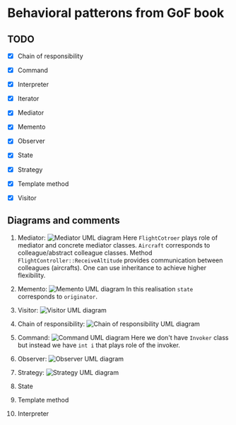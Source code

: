 Behavioral patterons from GoF book
==================================


## TODO 

- [x] Chain of responsibility
- [x] Command
- [x] Interpreter 
- [x] Iterator 
- [x] Mediator 
- [x] Memento 
- [x] Observer
- [x] State 
- [x] Strategy
- [x] Template method 
- [x] Visitor 


## Diagrams and comments 

1. Mediator:
![Mediator UML diagram](https://upload.wikimedia.org/wikipedia/commons/e/e4/Mediator_design_pattern.png)
Here `FlightCotroer` plays role of mediator and concrete mediator classes. `Aircraft` corresponds to colleague/abstract colleague classes. Method `FlightController::ReceiveAltitude` provides communication between colleagues (aircrafts). One can use inheritance to achieve higher flexibility.


2. Memento:
![Memento UML diagram](https://upload.wikimedia.org/wikipedia/commons/1/18/Memento_design_pattern.png)
In this realisation `state` corresponds to `originator`. 



3. Visitor:
![Visitor UML diagram](https://upload.wikimedia.org/wikipedia/commons/thumb/9/9d/VisitorDiagram.svg/515px-VisitorDiagram.svg.png)



4. Chain of responsibility:
![Chain of responsibility UML diagram](https://upload.wikimedia.org/wikipedia/ru/a/ae/Chain.png)



5. Command:
![Command UML diagram](https://upload.wikimedia.org/wikipedia/ru/0/0c/Command.gif)
Here we don't have `Invoker` class but instead we have ```int i```  that plays role of the invoker.


6. Observer:
![Observer UML diagram](https://upload.wikimedia.org/wikipedia/commons/thumb/8/8d/Observer.svg/854px-Observer.svg.png)

7. Strategy:
![Strategy UML diagram](https://upload.wikimedia.org/wikipedia/commons/3/39/Strategy_Pattern_in_UML.png)

8. State 

9. Template method

10. Interpreter